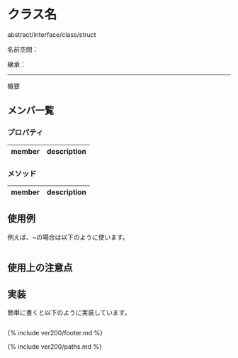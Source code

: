 # クラス名

abstract/interface/class/struct

名前空間：

継承：

---

概要

## メンバ一覧

### プロパティ

|member|description|
|-|-|

### メソッド

|member|description|
|-|-|

## 使用例

例えば、~の場合は以下のように使います。

```cs
```

## 使用上の注意点

## 実装

簡単に書くと以下のように実装しています。

```cs
```

<!--- footer --->

{% include ver200/footer.md %}

<!--- 参照 --->

{% include ver200/paths.md %}

